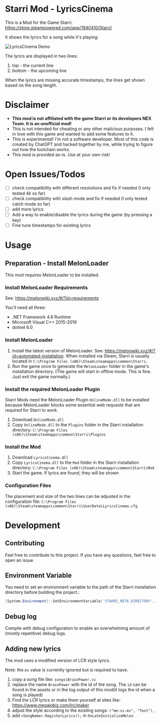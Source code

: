 # Starri Mod - LyricsCinema

This is a Mod for the Game Starri: https://store.steampowered.com/app/1940410/Starri/

It shows the lyrics for a song while it's playing:

![LyricsCinema Demo](./.docs/LyricsCinemaDemo.gif)

The lyrics are displayed in two lines:

1. top - the current line
2. bottom - the upcoming line

When the lyrics are missing accurate timestamps, the lines get shown based on the song length.

# Disclaimer

- **This mod is not affiliated with the game Starri or its developers NEX Team. It is an unofficial mod!**
- This is not intended for cheating or any other malicious purposes. I felt in love with this game and wanted to add some features to it.
- This is experimental! I'm not a software developer. Most of this code is created by ChatGPT and hacked together by me, while trying to figure out how the toolchain works.
- This mod is provided as-is. Use at your own risk!

# Open Issues/Todos

- [ ] check compatibility with different resolutions and fix if needed (I only tested 4k so far)
- [ ] check compatibility with slash mode and fix if needed (I only tested catch mode so far)
- [ ] add more lyrics
- [ ] Add a way to enable/disable the lyrics during the game (by pressing a key)
- [ ] Fine tune timestamps for existing lyrics

# Usage

## Preparation - Install MelonLoader

This mod requires MelonLoader to be installed.

### Install MelonLoader Requirements

See: https://melonwiki.xyz/#/?id=requirements

You'll need all three:

- .NET Framework 4.8 Runtime
- Microsoft Visual C++ 2015-2019
- dotnet 6.0

### Install MelonLoader

1. Install the latest version of MelonLoader. See: https://melonwiki.xyz/#/?id=automated-installation. When installed via Steam, Starri is usually located in `C:\Program Files (x86)\Steam\steamapps\common\Starri`.
2. Run the game once to generate the `MelonLoader` folder in the game's installation directory. (The game will start in offline mode. This is fine. Just exit the game normally.)

### Install the required MelonLoader Plugin

Starri Mods need the MelonLoader Plugin `OnlineMode.dll` to be installed because MelonLoader blocks some essential web requests that are required for Starri to work.

1. Download `OnlineMode.dll`
2. Copy `OnlineMode.dll` to the `Plugins` folder in the Starri installation directory: `C:\Program Files (x86)\Steam\steamapps\common\Starri\Plugins`

### Install the Mod

1. Download `LyricsCinema.dll`
2. Copy `LyricsCinema.dll` to the `Mod` folder in the Starri installation directory: `C:\Program Files (x86)\Steam\steamapps\common\Starri\Mod`
3. Start the game. If lyrics are found, they will be shown

### Configuration Files

The placement and size of the two lines can be adjusted in the configuration file: `C:\Program Files (x86)\Steam\steamapps\common\Starri\UserData\LyricsCinema.cfg`

# Development

## Contributing

Feel free to contribute to this project. If you have any questions, feel free to open an issue.

## Environment Variable

You need to set an environment variable to the path of the Starri installation directory before building the project.:

````powershell
[System.Environment]::SetEnvironmentVariable('STARRI_NET6_DIRECTORY', 'C:\Program Files (x86)\Steam\steamapps\common\Starri', 'User')
````

## Debug log

Compile with debug configuration to enable an overwhelming amount of (mostly repetitive) debug logs.

## Adding new lyrics

The mod uses a modified version of LCR style lyrics.

Note: the `ms` value is currently ignored but is required to have.

1. copy a song file like: `songs\BrainPower.cs`
2. replace the name `BrainPower` with the id of the song. The `id` can be found in the assets or in the log output of this mod(it logs the id when a song is played)
3. Find the LCR lyrics or make them yourself at sites like: https://www.megalobiz.com/lrc/maker
4. adjust the style according to the existing songs: `("mm:ss.ms", "Text"),`
5. add `<SongName>.RegisterLyrics();` in `OnLateInitializeMelon`